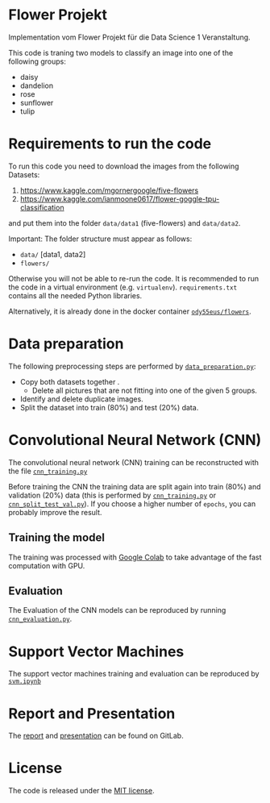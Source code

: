 # Flower Projekt
Implementation vom Flower Projekt für die Data Science 1 Veranstaltung.

This code is traning two models to classify an image into one of the following groups:
* daisy
* dandelion
* rose
* sunflower
* tulip

# Requirements to run the code
To run this code you need to download the images from the following Datasets:
1. https://www.kaggle.com/mgornergoogle/five-flowers
2. https://www.kaggle.com/ianmoone0617/flower-goggle-tpu-classification

and put them into the folder `data/data1` (five-flowers) and `data/data2`.

Important: The folder structure must appear as follows:
* `data/` [data1, data2]
* `flowers/`

Otherwise you will not be able to re-run the code.
It is recommended to run the code in a virtual environment (e.g. `virtualenv`). `requirements.txt` contains all the needed Python libraries.

Alternatively, it is already done in the docker container [`ody55eus/flowers`](https://hub.docker.com/r/ody55eus/flowers/).


# Data preparation

The following preprocessing steps are performed by [`data_preparation.py`](scripts/data_preparation.py):
* Copy both datasets together .
  * Delete all pictures that are not fitting into one of the given 5 groups.
* Identify and delete duplicate images.
* Split the dataset into train (80%) and test (20%) data.



# Convolutional Neural Network (CNN)

The convolutional neural network (CNN) training can be reconstructed with the file [`cnn_training.py`](scripts/cnn_training.py)


Before training the CNN the training data are split again into train (80%) and validation (20%) data (this is performed by [`cnn_training.py`](scripts/cnn_training.py) or [`cnn_split_test_val.py`](scripts/cnn_split_test_val.py)).
If you choose a higher number of `epochs`, you can probably improve the result.

## Training the model

The training was processed with [Google Colab](https://colab.research.google.com/drive/1xMJ1Kt4YBeIpqGIzPt1Km8ziwNW5a2Og) to take advantage of the fast computation with GPU.

## Evaluation 

The Evaluation of the CNN models can be reproduced by running [`cnn_evaluation.py`](scripts/cnn_evaluation.py).

# Support Vector Machines

The support vector machines training and evaluation can be reproduced by [`svm.ipynb`](scripts/svm.ipynb)

# Report and Presentation
The [report](https://gitlab.com/ganymede/flowers-report) and [presentation](https://gitlab.com/ganymede/flowers-presentation) can be found on GitLab.

# License
The code is released under the [MIT license](https://opensource.org/licenses/MIT).